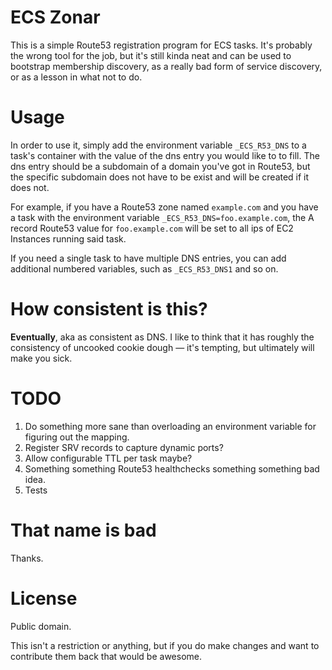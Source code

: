 # ECS Zonar

This is a simple Route53 registration program for ECS tasks.
It's probably the wrong tool for the job, but it's still kinda neat and can be
used to bootstrap membership discovery, as a really bad form of service
discovery, or as a lesson in what not to do.

# Usage

In order to use it, simply add the environment variable `_ECS_R53_DNS` to a
task's container with the value of the dns entry you would like to to fill.
The dns entry should be a subdomain of a domain you've got in Route53, but the
specific subdomain does not have to be exist and will be created if it does
not.

For example, if you have a Route53 zone named `example.com` and you have a task
with the environment variable `_ECS_R53_DNS=foo.example.com`, the A record
Route53 value for `foo.example.com` will be set to all ips of EC2 Instances
running said task.

If you need a single task to have multiple DNS entries, you can add additional
numbered variables, such as `_ECS_R53_DNS1` and so on.

# How consistent is this?

**Eventually**, aka as consistent as DNS. I like to think that it has roughly
the consistency of uncooked cookie dough &mdash; it's tempting, but ultimately
will make you sick.

# TODO

1. Do something more sane than overloading an environment variable for figuring
   out the mapping.
2. Register SRV records to capture dynamic ports?
3. Allow configurable TTL per task maybe?
4. Something something Route53 healthchecks something something bad idea.
5. Tests

# That name is bad

Thanks.

# License

Public domain.

This isn't a restriction or anything, but if you do make changes and want to
contribute them back that would be awesome.
